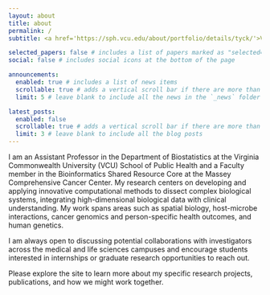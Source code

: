```yaml
---
layout: about
title: about
permalink: /
subtitle: <a href='https://sph.vcu.edu/about/portfolio/details/tyck/'>VCU SOPH</a>

selected_papers: false # includes a list of papers marked as "selected={true}"
social: false # includes social icons at the bottom of the page

announcements:
  enabled: true # includes a list of news items
  scrollable: true # adds a vertical scroll bar if there are more than 3 news items
  limit: 5 # leave blank to include all the news in the `_news` folder

latest_posts:
  enabled: false
  scrollable: true # adds a vertical scroll bar if there are more than 3 new posts items
  limit: 3 # leave blank to include all the blog posts
---
```


I am an Assistant Professor in the Department of Biostatistics at the Virginia Commonwealth University (VCU) School of Public Health and a Faculty member in the Bioinformatics Shared Resource Core at the Massey Comprehensive Cancer Center. My research centers on developing and applying innovative computational methods to dissect complex biological systems, integrating high-dimensional biological data with clinical understanding. My work spans areas such as spatial biology, host-microbe interactions, cancer genomics and person-specific health outcomes, and human genetics. 

I am always open to discussing potential collaborations with investigators across the medical and life sciences campuses and encourage students interested in internships or graduate research opportunities to reach out. 

Please explore the site to learn more about my specific research projects, publications, and how we might work together.
